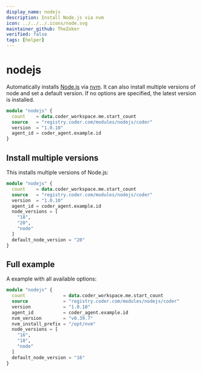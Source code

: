 ```yaml
---
display_name: nodejs
description: Install Node.js via nvm
icon: ../../../.icons/node.svg
maintainer_github: TheZoker
verified: false
tags: [helper]
---
```


# nodejs

Automatically installs [Node.js](https://github.com/nodejs/node) via [nvm](https://github.com/nvm-sh/nvm). It can also install multiple versions of node and set a default version. If no options are specified, the latest version is installed.

```tf
module "nodejs" {
  count    = data.coder_workspace.me.start_count
  source   = "registry.coder.com/modules/nodejs/coder"
  version  = "1.0.10"
  agent_id = coder_agent.example.id
}
```

## Install multiple versions

This installs multiple versions of Node.js:

```tf
module "nodejs" {
  count    = data.coder_workspace.me.start_count
  source   = "registry.coder.com/modules/nodejs/coder"
  version  = "1.0.10"
  agent_id = coder_agent.example.id
  node_versions = [
    "18",
    "20",
    "node"
  ]
  default_node_version = "20"
}
```

## Full example

A example with all available options:

```tf
module "nodejs" {
  count              = data.coder_workspace.me.start_count
  source             = "registry.coder.com/modules/nodejs/coder"
  version            = "1.0.10"
  agent_id           = coder_agent.example.id
  nvm_version        = "v0.39.7"
  nvm_install_prefix = "/opt/nvm"
  node_versions = [
    "16",
    "18",
    "node"
  ]
  default_node_version = "16"
}
```

